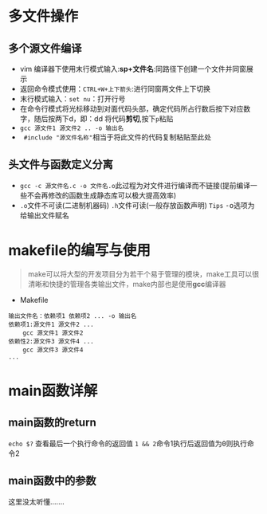 # 多文件操作
## 多个源文件编译
 - vim 编译器下使用末行模式输入:**sp+文件名**:同路径下创建一个文件并同窗展示
 - 返回命令模式使用：`CTRL+W+上下箭头`:进行同窗两文件上下切换
 - 末行模式输入：`set nu`：打开行号
 - 在命令行模式将光标移动到对面代码头部，确定代码所占行数后按下对应数字，随后按两下d，即：dd 将代码**剪切**,按下`p`粘贴
 - `gcc 源文件1 源文件2 .. -o 输出名`
 - ` #include "源文件名称"`相当于将此文件的代码复制粘贴至此处


## 头文件与函数定义分离
 - `gcc -c 源文件名.c -o 文件名.o`此过程为对文件进行编译而不链接(提前编译一些不会再修改的函数生成静态库可以极大提高效率)
 - `.o`文件不可读(二进制机器码) `.h`文件可读(一般存放函数声明)
`Tips` <kbd>-o</kbd>选项为给输出文件赋名

# makefile的编写与使用
> make可以将大型的开发项目分为若干个易于管理的模块，make工具可以很清晰和快捷的管理各类输出文件，make内部也是使用**gcc**编译器

 - Makefile
```
输出文件名：依赖项1 依赖项2 ... -o 输出名
依赖项1:源文件1 源文件2 ...
	gcc 源文件1 源文件2
依赖性2:源文件3 源文件4 ...
	gcc 源文件3 源文件4
...
```

# main函数详解
## main函数的return 
`echo $?` 查看最后一个执行命令的返回值
`1 && 2`命令1执行后返回值为<kbd>0</kbd>则执行命令2

## main函数中的参数
这里没太听懂.......

